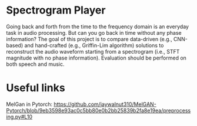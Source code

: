 # Spectrogram Player
Going back and forth from the time to the frequency domain is an everyday task in audio processing. But can you go back in time without any phase information? The goal of this project is to compare data-driven (e.g., CNN-based) and hand-crafted (e.g., Griffin-Lim algorithm) solutions to reconstruct the audio waveform starting from a spectrogram (i.e., STFT magnitude with no phase information). Evaluation should be performed on both speech and music.

# Useful links 
MelGan in Pytorch: https://github.com/jaywalnut310/MelGAN-Pytorch/blob/9eb3598e93ac0c5bb80e0b2bb25839b2fa8e19ea/preprocessing.py#L10
